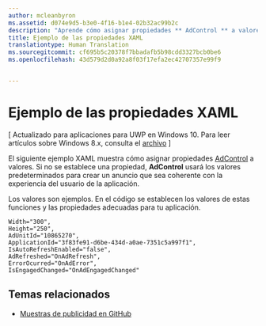 ```yaml
---
author: mcleanbyron
ms.assetid: d074e9d5-b3e0-4f16-b1e4-02b32ac99b2c
description: "Aprende cómo asignar propiedades ** AdControl ** a valores."
title: Ejemplo de las propiedades XAML
translationtype: Human Translation
ms.sourcegitcommit: cf695b5c20378f7bbadafb5b98cdd3327bcb0be6
ms.openlocfilehash: 43d579d2d0a92a8f03f17efa2ec42707357e99f9


---
```


# Ejemplo de las propiedades XAML


\[ Actualizado para aplicaciones para UWP en Windows 10. Para leer artículos sobre Windows 8.x, consulta el [archivo](http://go.microsoft.com/fwlink/p/?linkid=619132) \]

El siguiente ejemplo XAML muestra cómo asignar propiedades [AdControl](https://msdn.microsoft.com/library/windows/apps/microsoft.advertising.winrt.ui.adcontrol.aspx) a valores. Si no se establece una propiedad, **AdControl** usará los valores predeterminados para crear un anuncio que sea coherente con la experiencia del usuario de la aplicación.

Los valores son ejemplos. En el código se establecen los valores de estas funciones y las propiedades adecuadas para tu aplicación.

``` syntax
Width="300",
Height="250",
AdUnitId="10865270",
ApplicationId="3f83fe91-d6be-434d-a0ae-7351c5a997f1",
IsAutoRefreshEnabled="false",
AdRefreshed="OnAdRefresh",
ErrorOcurred="OnAdError",
IsEngagedChanged="OnAdEngagedChanged"
```

## Temas relacionados

* [Muestras de publicidad en GitHub](http://aka.ms/githubads)

 



<!--HONumber=Jun16_HO4-->


